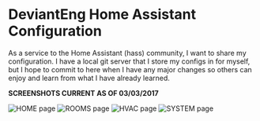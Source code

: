 # DeviantEng Home Assistant Configuration

As a service to the Home Assistant (hass) community, I want to share my configuration.  I have a local git server that I store my configs in for myself, but I hope to commit to here when I have any major changes so others can enjoy and learn from what I have already learned.

**SCREENSHOTS CURRENT AS OF 03/03/2017**

![HOME page](/screenshots/tab1.png?raw=true "Page 1")
![ROOMS page](/screenshots/tab2.png?raw=true "Page 2")
![HVAC page](/screenshots/tab3.png?raw=true "Page 3")
![SYSTEM page](/screenshots/tab4.png?raw=true "Page 4")
